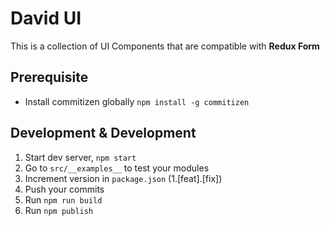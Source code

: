 # David UI
This is a collection of UI Components that are compatible with **Redux Form**

## Prerequisite
- Install commitizen globally ```npm install -g commitizen```

## Development & Development
1. Start dev server, ```npm start```
1. Go to ```src/__examples__``` to test your modules
1. Increment version in ```package.json``` (1.[feat].[fix])
1. Push your commits
1. Run ```npm run build```
1. Run ```npm publish```